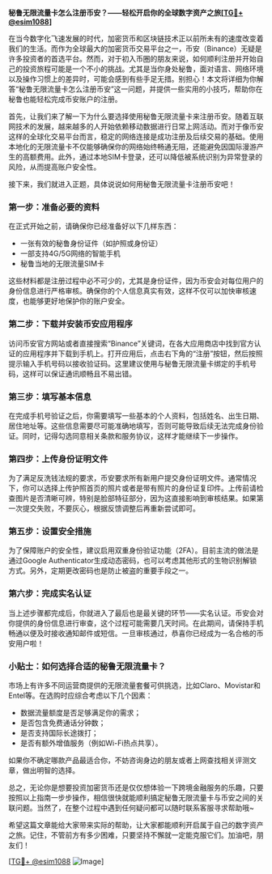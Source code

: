 **秘鲁无限流量卡怎么注册币安？——轻松开启你的全球数字资产之旅[[TG💪+ @esim1088](https://t.me/s/esim1088)]**

在当今数字化飞速发展的时代，加密货币和区块链技术正以前所未有的速度改变着我们的生活。而作为全球最大的加密货币交易平台之一，币安（Binance）无疑是许多投资者的首选平台。然而，对于初入币圈的朋友来说，如何顺利注册并开始自己的投资旅程可能是一个不小的挑战。尤其是当你身处秘鲁，面对语言、网络环境以及操作习惯上的差异时，可能会感到有些手足无措。别担心！本文将详细为你解答“秘鲁无限流量卡怎么注册币安”这一问题，并提供一些实用的小技巧，帮助你在秘鲁也能轻松完成币安账户的注册。

首先，让我们来了解一下为什么要选择使用秘鲁无限流量卡来注册币安。随着互联网技术的发展，越来越多的人开始依赖移动数据进行日常上网活动。而对于像币安这样的全球化交易平台而言，稳定的网络连接是成功注册及后续交易的基础。使用本地化的无限流量卡不仅能够确保你的网络始终畅通无阻，还能避免因国际漫游产生的高额费用。此外，通过本地SIM卡登录，还可以降低被系统识别为异常登录的风险，从而提高账户安全性。

接下来，我们就进入正题，具体说说如何用秘鲁无限流量卡注册币安吧！

### 第一步：准备必要的资料

在正式开始之前，请确保你已经准备好以下几样东西：
- 一张有效的秘鲁身份证件（如护照或身份证）
- 一部支持4G/5G网络的智能手机
- 秘鲁当地的无限流量SIM卡

这些材料都是注册过程中必不可少的，尤其是身份证件，因为币安会对每位用户的身份信息进行严格审核。确保你的个人信息真实有效，这样不仅可以加快审核速度，也能够更好地保护你的账户安全。

### 第二步：下载并安装币安应用程序

访问币安官方网站或者直接搜索“Binance”关键词，在各大应用商店中找到官方认证的应用程序并下载到手机上。打开应用后，点击右下角的“注册”按钮，然后按照提示输入手机号码以接收验证码。这里建议使用与秘鲁无限流量卡绑定的手机号码，这样可以保证通讯顺畅且不易出错。

### 第三步：填写基本信息

在完成手机号验证之后，你需要填写一些基本的个人资料，包括姓名、出生日期、居住地址等。这些信息需要尽可能准确地填写，否则可能导致后续无法完成身份验证。同时，记得勾选同意相关条款和服务协议，这样才能继续下一步操作。

### 第四步：上传身份证明文件

为了满足反洗钱法规的要求，币安要求所有新用户提交身份证明文件。通常情况下，你可以选择上传护照首页的照片或者是带有照片的身份证复印件。上传前请检查图片是否清晰可辨，特别是脸部特征部分，因为这直接影响到审核结果。如果第一次提交失败，不要灰心，根据反馈调整后再重新尝试即可。

### 第五步：设置安全措施

为了保障账户的安全性，建议启用双重身份验证功能（2FA）。目前主流的做法是通过Google Authenticator生成动态密码，也可以考虑其他形式的生物识别解锁方式。另外，定期更改密码也是防止被盗的重要手段之一。

### 第六步：完成实名认证

当上述步骤都完成后，你就进入了最后也是最关键的环节——实名认证。币安会对你提供的身份信息进行审查，这个过程可能需要几天时间。在此期间，请保持手机畅通以便及时接收通知邮件或短信。一旦审核通过，恭喜你已经成为一名合格的币安用户啦！

### 小贴士：如何选择合适的秘鲁无限流量卡？

市场上有许多不同运营商提供的无限流量套餐可供挑选，比如Claro、Movistar和Entel等。在选购时应综合考虑以下几个因素：
- 数据流量额度是否足够满足你的需求；
- 是否包含免费通话分钟数；
- 是否支持国际长途拨打；
- 是否有额外增值服务（例如Wi-Fi热点共享）。

如果你不确定哪款产品最适合你，不妨咨询身边的朋友或者上网查找相关评测文章，做出明智的选择。

总之，无论你是想要投资加密货币还是仅仅想体验一下跨境金融服务的乐趣，只要按照以上指南一步步操作，相信很快就能顺利搞定秘鲁无限流量卡与币安之间的关联问题。当然了，在整个过程中遇到任何疑问都可以随时联系客服寻求帮助哦~

希望这篇文章能给大家带来实际的帮助，让大家都能顺利开启属于自己的数字资产之旅。记住，不管前方有多少困难，只要坚持不懈就一定能克服它们。加油吧，朋友们！

[[TG💪+ @esim1088](https://t.me/s/esim1088) ![Image](https://i.postimg.cc/4NQfJmqS/Snipaste-2025-05-13-00-14-12.png)]